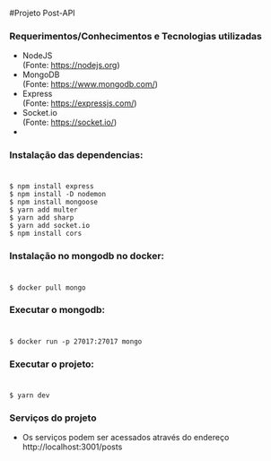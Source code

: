 #Projeto Post-API

### Requerimentos/Conhecimentos e Tecnologias utilizadas

* NodeJS   
    (Fonte: https://nodejs.org)
* MongoDB   
    (Fonte: https://www.mongodb.com/)
* Express   
    (Fonte: https://expressjs.com/)
* Socket.io   
    (Fonte: https://socket.io/)
* 

### Instalação das dependencias:
#
```bashh
$ npm install express
$ npm install -D nodemon
$ npm install mongoose
$ yarn add multer
$ yarn add sharp
$ yarn add socket.io
$ npm install cors
 ```
### Instalação no mongodb no docker:
#
```bashh
$ docker pull mongo
 ```

### Executar o mongodb:
#
```bashh
$ docker run -p 27017:27017 mongo
 ```

### Executar o projeto: 
#
```bashh
$ yarn dev
 ```
### Serviços do projeto
* Os serviços podem ser acessados através do endereço http://localhost:3001/posts
